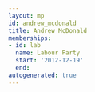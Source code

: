 ```yaml
---
layout: mp
id: andrew_mcdonald
title: Andrew McDonald
memberships:
- id: lab
  name: Labour Party
  start: '2012-12-19'
  end: 
autogenerated: true
---
```

